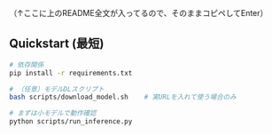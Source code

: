 （↑ここに上のREADME全文が入ってるので、そのままコピペしてEnter）

## Quickstart (最短)

```bash
# 依存関係
pip install -r requirements.txt

# （任意）モデルDLスクリプト
bash scripts/download_model.sh    # 実URLを入れて使う場合のみ

# まずは小モデルで動作確認
python scripts/run_inference.py

